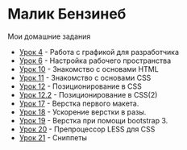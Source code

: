 # Малик Бензинеб
Мои домашние задания
  
+ [Урок 4](https://github.com/gesagrus/gesagrus.github.io/tree/master/lesson_4) - Работа с графикой для разработчика
+ [Урок 6](https://github.com/gesagrus/gesagrus.github.io/tree/master/lesson_6) - Настройка рабочего пространства
+ [Урок 10](https://github.com/gesagrus/gesagrus.github.io/tree/master/lesson_10) - Знакомство с основами HTML
+ [Урок 11](https://github.com/gesagrus/gesagrus.github.io/tree/master/lesson_11) - Знакомство с основами CSS
+ [Урок 12](https://github.com/gesagrus/gesagrus.github.io/tree/master/lesson_12) - Позиционирование в CSS
+ [Урок 12.2](https://github.com/gesagrus/gesagrus.github.io/tree/master/lesson_12.2) - Позиционирование в CSS(2)
+ [Урок 17](https://github.com/gesagrus/gesagrus.github.io/tree/master/lesson_17) - Верстка первого макета. 
+ [Урок 18](https://github.com/gesagrus/gesagrus.github.io/tree/master/lesson_18) -  Ускорение верстки в разы. 
+ [Урок 19](https://github.com/gesagrus/gesagrus.github.io/tree/master/lesson_19) - Верстка при помощи bootstrap 3. 
+ [Урок 20](https://github.com/gesagrus/gesagrus.github.io/tree/master/lesson_20) - Препроцессор LESS для CSS
+ [Урок 21](https://github.com/gesagrus/gesagrus.github.io/tree/master/lesson_21) - Сниппеты 
